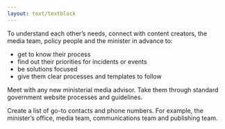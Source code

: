 ```yaml
---
layout: text/textblock
---
```


To understand each other’s needs, connect with content creators, the media team, policy people and the minister in advance to:

- get to know their process
- find out their priorities for incidents or events
- be solutions focused
- give them clear processes and templates to follow

Meet with any new ministerial media advisor. Take them through standard government website processes and guidelines.

Create a list of go-to contacts and phone numbers. For example, the minister’s office, media team, communications team and publishing team.                   
